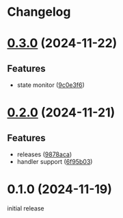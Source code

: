 # Changelog

# [0.3.0](https://github.com/thejoeejoee/go-yafsm/compare/v0.2.0...v0.3.0) (2024-11-22)

## Features

* state monitor ([9c0e3f6](https://github.com/thejoeejoee/go-yafsm/commit/9c0e3f6d19e887456f590903c524eebc97e88e42))

# [0.2.0](https://github.com/thejoeejoee/go-yafsm/compare/v0.1.0...v0.2.0) (2024-11-21)

## Features

* releases ([9878aca](https://github.com/thejoeejoee/go-yafsm/commit/9878aca712ddbe037142e45849c74859a1dc4a37))
* handler support ([6f95b03](https://github.com/thejoeejoee/go-yafsm/commit/6f95b0319338b78f5fb5e9194c1ea0c484dca138))

# 0.1.0 (2024-11-19)

initial release
